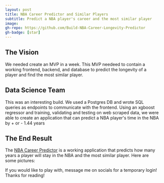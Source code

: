 ```yaml
---
layout: post
title: NBA Career Predictor and Similar Players 
subtitle: Predict a NBA player's career and the most similar player 
image:
gh-repo: https://github.com/Build-NBA-Career-Longevity-Predictor
gh-badge: [star]
--- 
```

## The Vision
We needed create an MVP in a week. This MVP needeed to contain a working frontend, backend, and database to predict the longevity of a player
and find the most similar player.

## Data Science Team
This was an interesting build. We used a Postgres DB and wrote SQL queries as endpoints to communicate with the frontend. Using an xgboost regressor
and training, validating and testing on web scraped data, we were able to create an application that can predict a NBA player's time in the NBA by + or - 1.44 years

## The End Result
The [NBA Career Predictor](https://nba-clp.netlify.com/login) is a working application that predicts how many years a player will stay in the NBA
and the most similar player.
Here are some pictures:

If you would like to play with, message me on socials for a temporary login!
Thanks for reading!
